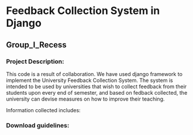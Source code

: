 # Feedback Collection System in Django 
## Group_I_Recess
### Project Description:

This code is a result of collaboration. 
We have used django framework to implement the University Feedback Collection System. The system is intended to be used by universities
that wish to collect feedback from their students upon every end of semester, and based on fedback collected, the university can devise measures on how to improve their teaching.

Information collected includes:


### Download guidelines:

